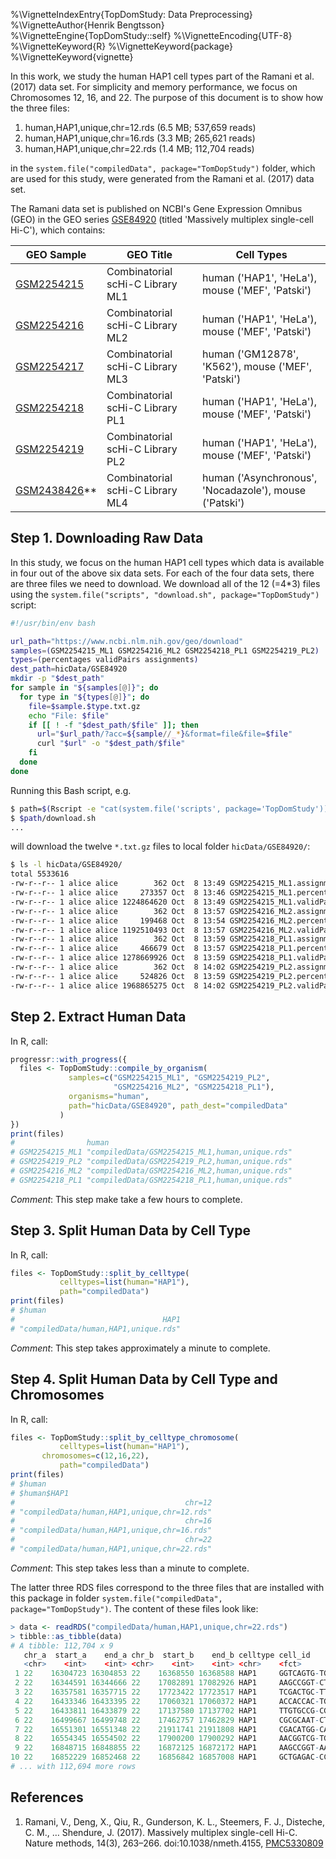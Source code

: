 %\VignetteIndexEntry{TopDomStudy: Data Preprocessing}
%\VignetteAuthor{Henrik Bengtsson}
%\VignetteEngine{TopDomStudy::self}
%\VignetteEncoding{UTF-8}
%\VignetteKeyword{R}
%\VignetteKeyword{package}
%\VignetteKeyword{vignette}

In this work, we study the human HAP1 cell types part of the Ramani et al. (2017) data set. For simplicity and memory performance, we focus on Chromosomes 12, 16, and 22.  The purpose of this document is to show how the three files:

 1. human,HAP1,unique,chr=12.rds (6.5 MB; 537,659 reads)
 2. human,HAP1,unique,chr=16.rds (3.3 MB; 265,621 reads)
 3. human,HAP1,unique,chr=22.rds (1.4 MB; 112,704 reads)

in the `system.file("compiledData", package="TomDopStudy")` folder, which are used for this study, were generated from the Ramani et al. (2017) data set.

The Ramani data set is published on NCBI's Gene Expression Omnibus (GEO) in the GEO series [GSE84920] \(titled 'Massively multiplex single-cell Hi-C'\), which contains:

| GEO Sample          | GEO Title                         | Cell Types
| ------------------- | --------------------------------- | ------------
| [GSM2254215]        | Combinatorial scHi-C Library ML1  | human ('HAP1', 'HeLa'), mouse ('MEF', 'Patski')
| [GSM2254216]        | Combinatorial scHi-C Library ML2  | human ('HAP1', 'HeLa'), mouse ('MEF', 'Patski')
| [GSM2254217]        | Combinatorial scHi-C Library ML3  | human ('GM12878', 'K562'), mouse ('MEF', 'Patski')
| [GSM2254218]        | Combinatorial scHi-C Library PL1  | human ('HAP1', 'HeLa'), mouse ('MEF', 'Patski')
| [GSM2254219]        | Combinatorial scHi-C Library PL2  | human ('HAP1', 'HeLa'), mouse ('MEF', 'Patski')
| [GSM2438426]**      | Combinatorial scHi-C Library ML4  | human ('Asynchronous', 'Nocadazole'), mouse ('Patski')



## Step 1. Downloading Raw Data

In this study, we focus on the human HAP1 cell types which data is available in four out of the above six data sets.  For each of the four data sets, there are three files we need to download.  We download all of the 12 (=4*3) files using the `system.file("scripts", "download.sh", package="TopDomStudy")` script:

```sh
#!/usr/bin/env bash

url_path="https://www.ncbi.nlm.nih.gov/geo/download"
samples=(GSM2254215_ML1 GSM2254216_ML2 GSM2254218_PL1 GSM2254219_PL2)
types=(percentages validPairs assignments)
dest_path=hicData/GSE84920
mkdir -p "$dest_path"
for sample in "${samples[@]}"; do
  for type in "${types[@]}"; do
    file=$sample.$type.txt.gz
    echo "File: $file"
    if [[ ! -f "$dest_path/$file" ]]; then
      url="$url_path/?acc=${sample//_*}&format=file&file=$file"
      curl "$url" -o "$dest_path/$file"
    fi
  done
done
```

Running this Bash script, e.g.

```sh
$ path=$(Rscript -e "cat(system.file('scripts', package='TopDomStudy'))")
$ $path/download.sh
...
```

will download the twelve `*.txt.gz` files to local folder `hicData/GSE84920/`:

```sh
$ ls -l hicData/GSE84920/
total 5533616
-rw-r--r-- 1 alice alice        362 Oct  8 13:49 GSM2254215_ML1.assignments.txt.gz
-rw-r--r-- 1 alice alice     273357 Oct  8 13:46 GSM2254215_ML1.percentages.txt.gz
-rw-r--r-- 1 alice alice 1224864620 Oct  8 13:49 GSM2254215_ML1.validPairs.txt.gz
-rw-r--r-- 1 alice alice        362 Oct  8 13:57 GSM2254216_ML2.assignments.txt.gz
-rw-r--r-- 1 alice alice     199468 Oct  8 13:54 GSM2254216_ML2.percentages.txt.gz
-rw-r--r-- 1 alice alice 1192510493 Oct  8 13:57 GSM2254216_ML2.validPairs.txt.gz
-rw-r--r-- 1 alice alice        362 Oct  8 13:59 GSM2254218_PL1.assignments.txt.gz
-rw-r--r-- 1 alice alice     466679 Oct  8 13:57 GSM2254218_PL1.percentages.txt.gz
-rw-r--r-- 1 alice alice 1278669926 Oct  8 13:59 GSM2254218_PL1.validPairs.txt.gz
-rw-r--r-- 1 alice alice        362 Oct  8 14:02 GSM2254219_PL2.assignments.txt.gz
-rw-r--r-- 1 alice alice     524826 Oct  8 13:59 GSM2254219_PL2.percentages.txt.gz
-rw-r--r-- 1 alice alice 1968865275 Oct  8 14:02 GSM2254219_PL2.validPairs.txt.gz
```


## Step 2. Extract Human Data

In R, call:

```r
progressr::with_progress({
  files <- TopDomStudy::compile_by_organism(
             samples=c("GSM2254215_ML1", "GSM2254219_PL2",
                       "GSM2254216_ML2", "GSM2254218_PL1"),
             organisms="human",
             path="hicData/GSE84920", path_dest="compiledData"
           )
})
print(files)
#                human                                         
# GSM2254215_ML1 "compiledData/GSM2254215_ML1,human,unique.rds"
# GSM2254219_PL2 "compiledData/GSM2254219_PL2,human,unique.rds"
# GSM2254216_ML2 "compiledData/GSM2254216_ML2,human,unique.rds"
# GSM2254218_PL1 "compiledData/GSM2254218_PL1,human,unique.rds"
```

_Comment_: This step make take a few hours to complete.


## Step 3. Split Human Data by Cell Type

In R, call:

```r
files <- TopDomStudy::split_by_celltype(
           celltypes=list(human="HAP1"),
           path="compiledData")
print(files)
# $human
#                                 HAP1 
# "compiledData/human,HAP1,unique.rds"
```

_Comment_: This step takes approximately a minute to complete.



## Step 4. Split Human Data by Cell Type and Chromosomes

In R, call:

```r
files <- TopDomStudy::split_by_celltype_chromosome(
           celltypes=list(human="HAP1"),
	   chromosomes=c(12,16,22),
           path="compiledData")
print(files)
# $human
# $human$HAP1
#                                      chr=12 
# "compiledData/human,HAP1,unique,chr=12.rds" 
#                                      chr=16 
# "compiledData/human,HAP1,unique,chr=16.rds" 
#                                      chr=22 
# "compiledData/human,HAP1,unique,chr=22.rds"
```

_Comment_: This step takes less than a minute to complete.

The latter three RDS files correspond to the three files that are installed with this package in folder `system.file("compiledData", package="TomDopStudy")`.  The content of these files look like:
```r
> data <- readRDS("compiledData/human,HAP1,unique,chr=22.rds")
> tibble::as_tibble(data)
# A tibble: 112,704 x 9
   chr_a  start_a    end_a chr_b  start_b    end_b celltype cell_id           name          
   <chr>    <int>    <int> <chr>    <int>    <int> <chr>    <fct>             <chr>         
 1 22    16304723 16304853 22    16368550 16368588 HAP1     GGTCAGTG-TGTCTGCA GSM2254215_ML1
 2 22    16344591 16344666 22    17082891 17082926 HAP1     AAGCCGGT-CTACTAGG GSM2254215_ML1
 3 22    16357581 16357715 22    17723422 17723517 HAP1     TCGACTGC-TTAATCGA GSM2254219_PL2
 4 22    16433346 16433395 22    17060321 17060372 HAP1     ACCACCAC-TGTAATCG GSM2254216_ML2
 5 22    16433811 16433879 22    17137580 17137702 HAP1     TTGTGCCG-CGTTACTT GSM2254215_ML1
 6 22    16499667 16499748 22    17462757 17462829 HAP1     CGCGCAAT-CTTAGAAG GSM2254215_ML1
 7 22    16551301 16551348 22    21911741 21911808 HAP1     CGACATGG-CAGCATAT GSM2254215_ML1
 8 22    16554345 16554502 22    17900200 17900292 HAP1     AACGGTCG-TGCAGTGA GSM2254219_PL2
 9 22    16848715 16848855 22    16872125 16872172 HAP1     AAGCCGGT-AACGCGTA GSM2254216_ML2
10 22    16852229 16852468 22    16856842 16857008 HAP1     GCTGAGAC-CCTTATAG GSM2254215_ML1
# ... with 112,694 more rows
```


## References

1. Ramani, V., Deng, X., Qiu, R., Gunderson, K. L., Steemers, F. J., Disteche, C. M., … Shendure, J. (2017). Massively multiplex single-cell Hi-C. Nature methods, 14(3), 263–266. doi:10.1038/nmeth.4155, [PMC5330809](https://www.ncbi.nlm.nih.gov/pmc/articles/PMC5330809/)

[R]: https://www.r-project.org/
[GSE84920]: https://www.ncbi.nlm.nih.gov/geo/query/acc.cgi?acc=GSE84920
[GSM2254215]: https://www.ncbi.nlm.nih.gov/geo/query/acc.cgi?acc=GSM2254215
[GSM2254216]: https://www.ncbi.nlm.nih.gov/geo/query/acc.cgi?acc=GSM2254216
[GSM2254217]: https://www.ncbi.nlm.nih.gov/geo/query/acc.cgi?acc=GSM2254217
[GSM2254218]: https://www.ncbi.nlm.nih.gov/geo/query/acc.cgi?acc=GSM2254218
[GSM2254219]: https://www.ncbi.nlm.nih.gov/geo/query/acc.cgi?acc=GSM2254219
[GSM2438426]: https://www.ncbi.nlm.nih.gov/geo/query/acc.cgi?acc=GSM2438426
